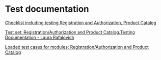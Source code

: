# Test documentation

[Checklist including testing Registration and Authorization, Product Catalog](https://docs.google.com/spreadsheets/d/1Ta_mnMnMjoecR15G4o7hJZ_9XjGcCUo-7D3fsKRNSWQ/edit?usp=sharing) 

[Test set: Registration/Authorization and Product Catalog.Testing Documentation - Laura Rafalovich](https://app.qase.io/project/G7?previewMode=side&suite=23)

[Loaded test cases for modules: Registration/Authorization and Product Catalog](https://github.com/LRafaL/Docs/blob/main/Test%20set.pdf)



